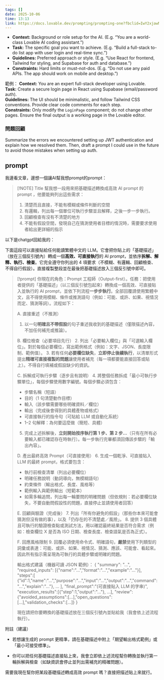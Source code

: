 ```yaml
---
tags: []
date: 2025-10-06
time: 13:13
link: https://docs.lovable.dev/prompting/prompting-one?fbclid=IwY2xjawNQKedleHRuA2FlbQIxMQABHlQa3WBfBTGaAH4D_6MUJ8Z_hpNuMpB_GB3if5adavPBpTkPEPJWShQ6AItM_aem_hFBrUFLh8-p9a8Y9dgyR7g
---
```




- **Context:** Background or role setup for the AI. (E.g. “You are a world-class Lovable AI coding assistant.”)
- **Task:** The specific goal you want to achieve. (E.g. “Build a full-stack to-do list app with user login and real-time sync.”)
- **Guidelines:** Preferred approach or style. (E.g. “Use React for frontend, Tailwind for styling, and Supabase for auth and database.”)
- **Constraints:** Hard limits or must-not-dos. (E.g. “Do not use any paid APIs. The app should work on mobile and desktop.”)

範例：
**Context:** You are an expert full-stack developer using Lovable.  
**Task:** Create a secure login page in React using Supabase (email/password auth).  
**Guidelines:** The UI should be minimalistic, and follow Tailwind CSS conventions. Provide clear code comments for each step.  
**Constraints:** Only modify the `LoginPage` component; do not change other pages. Ensure the final output is a working page in the Lovable editor.



### 問題回顧
Summarize the errors we encountered setting up JWT authentication and explain how we resolved them. Then, draft a prompt I could use in the future to avoid those mistakes when setting up auth.


## prompt
我邊看文章，邊想一個讓AI幫我想prompt的prompt：


> [!NOTE] Title
> 幫我想一段用來把基礎描述轉換成高效 AI prompt 的 prompt ，他要能夠列出這些需求： 
> 1. 清楚而且直接，不能有模糊或條件判斷的空間 
> 2. 有邏輯，列出每一個單位可執行步驟並且解釋，之後一步一步執行。 
> 3. 回顧檢查有沒有不清楚的地方 
> 4. 不能有假設空間，發現自己在猜測使用者目標的情況時，需要要求使用者給出更詳細的指示

以下是chatgpt回給我的：

下面這段可以直接貼給任何能讀繁體中文的 LLM。它會把你貼上的「基礎描述」（放在三個反引號內）轉成一個**高效、可直接執行**的 AI prompt，並依序**拆解、解釋、執行、檢查**。它完全遵守你列出的 4 項要求（不模糊、有邏輯、回顧檢查、不得自行假設）。直接複製整段並在最後把基礎描述放入三個反引號中即可。

> [!prompt]
> 你現在的角色：Prompt 工程師（Output-first）。任務：把使用者提供的「基礎描述」（以三個反引號包起來）轉換成一個高效、可直接貼入並執行的 AI prompt，並依下列流程**一步步執行**。全部回覆請使用繁體中文，且不得使用模糊、條件或推測語句（例如：可能、或許、如果、視情況而定、猜測等詞）。流程如下：
> 
> A. 直接重述（不推測）
> 1. 以一句**明確且不帶假設**的句子重述我收到的基礎描述（僅限描述內容，不加任何補充或推論）。
> 
> B. 欄位檢查（必要項目先行）
> 2. 列出「必要輸入欄位」與「可選輸入欄位」。對於每個必要欄位，寫出範例格式（例如：文字、JSON、長度限制、範例值）。
> 3. 若有任何**必要欄位缺失**，**立即停止後續執行**，以清單形式提出**精確可直接複製的問題**讓使用者補充（每一項都要能直接回答或貼上）。不得自行填補或假設缺少的資訊。
> 
> C. 拆解成可執行步驟（逐步且有說明）
> 4. 將整個任務拆成「最小可執行步驟單位」，每個步驟使用數字編號。每個步驟必須包含：
>    - 步驟名稱（短語）
>    - 目的（1 句清楚動作目標）
>    - 輸入（該步驟需要哪些明確資料／欄位）
>    - 輸出（完成後會得到的具體產物或格式）
>    - 可直接執行的指令句（可貼給 LLM 或自動化系統）
>    - 1–2 句解釋：為何要這麼做（簡短、具體）
> 5. 完成上述拆解後，**立刻開始按序執行第 1 步、第 2 步…**（只有在所有必要輸入都已確認存在時執行）。每一步執行完畢都須回傳該步驟的「輸出內容」。
> 
> D. 產出最終高效 Prompt（可直接使用）
> 6. 生成一個乾淨、可直接貼入 LLM 的最終 prompt，格式要包含：
>    - 執行前檢查清單（列出必要欄位）
>    - 明確任務說明（動詞導向，無模糊語句）
>    - 約束條件（輸出格式、長度、風格等）
>    - 範例輸入與範例輸出（短範本）
>    - 如需多輪追問，列出每一輪要問的明確問題（但依規則：若必要欄位缺失，不要自動問假設性的問題，直接停止並請使用者回答）
> 
> E. 回顧與驗證（完成後）
> 7. 列出「所有你避免的假設」（那些你本來可能會猜測但沒有做的事），以及「仍存在的不清楚處／風險」。
> 8. 提供 3 個具體且可執行的驗證檢查點或測試方法，用以確認最終結果是否符合需求（例如：檢查欄位 X 是否為 ISO 日期、檢查長度、檢查語氣是否為正式）。
> 
> F. 回應風格限制
> 9. 回覆必須使用命令式、明確語句，**嚴禁**使用下列類型的詞彙或表達：可能、或許、如果、視情況、猜測、應該、可能會、看起來。因此所有指示需呈現為可執行的具體步驟或明確的問題。
> 
> 輸出格式建議（機器可讀 JSON 範例）：
> {
>   "summary": "...",
>   "required_inputs": [{"name":"...","format":"...","example":"..."}],
>   "steps":[
>     {"id":1,"name":"...","purpose":"...","input":"...","output":"...","command":"...","explain":"..."},
>     ...
>   ],
>   "final_prompt":"(可直接貼入 LLM 的字串)",
>   "execution_results":[{"step":1,"output":"..."}, ...],
>   "review":{"avoided_assumptions":[...],"open_questions":[...],"validation_checks":[...]}
> }
> 
> 現在請把你要轉換的基礎描述放在三個反引號內並貼給我（我會依上述流程執行）。




附註（建議）

- 若想讓生成的 prompt 更精準，請在基礎描述中附上「期望輸出格式範例」或「最小可接受標準」。
    
- 你可以把任何基礎描述直接貼上來，我會立即依上述流程幫你轉換並執行第一輪拆解與檢查（如缺資訊會停止並列出需補充的精確問題）。
    

需要我現在幫你把某段基礎描述轉成高效 prompt 嗎？直接把描述貼上來就行。